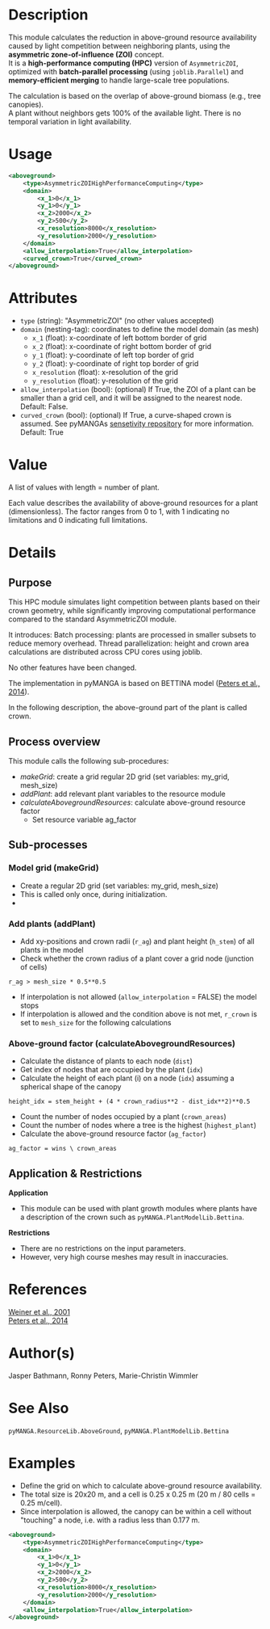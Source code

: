 # Description

This module calculates the reduction in above-ground resource availability caused by light competition between neighboring plants, using the **asymmetric zone-of-influence (ZOI)** concept.  
It is a **high-performance computing (HPC)** version of `AsymmetricZOI`, optimized with **batch-parallel processing** (using `joblib.Parallel`) and **memory-efficient merging** to handle large-scale tree populations.

The calculation is based on the overlap of above-ground biomass (e.g., tree canopies).  
A plant without neighbors gets 100% of the available light. There is no temporal variation in light availability.

# Usage

```xml
<aboveground>
    <type>AsymmetricZOIHighPerformanceComputing</type>
    <domain>
        <x_1>0</x_1>
        <y_1>0</y_1>
        <x_2>2000</x_2>
        <y_2>500</y_2>
        <x_resolution>8000</x_resolution>
        <y_resolution>2000</y_resolution>
    </domain>
    <allow_interpolation>True</allow_interpolation>
    <curved_crown>True</curved_crown>
</aboveground>
```
# Attributes

- ``type`` (string): "AsymmetricZOI" (no other values accepted)
- ``domain`` (nesting-tag): coordinates to define the model domain (as mesh)
    - ``x_1`` (float): x-coordinate of left bottom border of grid
    - ``x_2`` (float): x-coordinate of right bottom border of grid
    - ``y_1`` (float): y-coordinate of left top border of grid
    - ``y_2`` (float): y-coordinate of right top border of grid
    - ``x_resolution`` (float): x-resolution of the grid
    - ``y_resolution`` (float): y-resolution of the grid
- ``allow_interpolation`` (bool): (optional) If True, the ZOI of a plant can be smaller than a grid cell, and it will be
  assigned to the nearest node. Default: False.
- ``curved_crown`` (bool): (optional) If True, a curve-shaped crown is assumed. See pyMANGAs <a href="https://github.com/pymanga/sensitivity/blob/main/ResourceLib/AboveGround/AsymmetricZOI/curved_crown/curved_crown.md" target="_blank">sensetivity repository</a> for more information. Default: True


# Value

A list of values with length = number of plant.

Each value describes the availability of above-ground resources for a plant (dimensionless).
The factor ranges from 0 to 1, with 1 indicating no limitations and 0 indicating full limitations.

# Details

## Purpose
This HPC module simulates light competition between plants based on their crown geometry, while significantly improving computational performance compared to the standard AsymmetricZOI module.

It introduces:
Batch processing: plants are processed in smaller subsets to reduce memory overhead.
Thread parallelization: height and crown area calculations are distributed across CPU cores using joblib.

No other features have been changed.

The implementation in pyMANGA is based on BETTINA model (<a href="https://doi.org/10.1016/j.ecolmodel.2014.04.001" target="_blank">Peters et al., 2014</a>).

In the following description, the above-ground part of the plant is called crown.

## Process overview

This module calls the following sub-procedures:

- *makeGrid*: create a grid regular 2D grid (set variables: my_grid, mesh_size)
- *addPlant*: add relevant plant variables to the resource module
- *calculateAbovegroundResources*: calculate above-ground resource factor
  - Set resource variable ag_factor

## Sub-processes
### Model grid (makeGrid)

- Create a regular 2D grid (set variables: my_grid, mesh_size)
- This is called only once, during initialization.
- 
### Add plants (addPlant)

- Add xy-positions and crown radii (``r_ag``) and plant height (``h_stem``) of all plants in the model
- Check whether the crown radius of a plant cover a grid node (junction of cells)
```
r_ag > mesh_size * 0.5**0.5
```
  - If interpolation is not allowed (``allow_interpolation`` = FALSE) the model stops
  - If interpolation is allowed and the condition above is not met, ``r_crown`` is set to ``mesh_size`` for the following calculations

### Above-ground factor (calculateAbovegroundResources)

- Calculate the distance of plants to each node (``dist``)
- Get index of nodes that are occupied by the plant (``idx``)	
- Calculate the height of each plant (i) on a node (``idx``) assuming a spherical shape of the canopy	
````
height_idx = stem_height + (4 * crown_radius**2 - dist_idx**2)**0.5
````

- Count the number of nodes occupied by a plant (``crown_areas``) 
- Count the number of nodes where a tree is the highest (``highest_plant``) 
- Calculate the above-ground resource factor (``ag_factor``) 
````
ag_factor = wins \ crown_areas
````


## Application & Restrictions

**Application**

- This module can be used with plant growth modules where plants have a description of the crown such as `pyMANGA.PlantModelLib.Bettina`.

**Restrictions**

- There are no restrictions on the input parameters. 
- However, very high course meshes may result in inaccuracies.

# References

<a href="https://doi.org/10.1086/321988" target="_blank">Weiner et al., 2001</a>  
<a href="https://doi.org/10.1016/j.ecolmodel.2014.04.001" target="_blank">Peters et al., 2014</a>


# Author(s)

Jasper Bathmann, Ronny Peters, Marie-Christin Wimmler

# See Also


`pyMANGA.ResourceLib.AboveGround`, `pyMANGA.PlantModelLib.Bettina`


# Examples

- Define the grid on which to calculate above-ground resource availability.
- The total size is 20x20 m, and a cell is 0.25 x 0.25 m (20 m / 80 cells = 0.25 m/cell).
- Since interpolation is allowed, the canopy can be within a cell without "touching" a node, i.e. with a radius less than 0.177 m. 

```xml
<aboveground>
    <type>AsymmetricZOIHighPerformanceComputing</type>
    <domain>
        <x_1>0</x_1>
        <y_1>0</y_1>
        <x_2>2000</x_2>
        <y_2>500</y_2>
        <x_resolution>8000</x_resolution>
        <y_resolution>2000</y_resolution>
    </domain>
    <allow_interpolation>True</allow_interpolation>
</aboveground>
```

